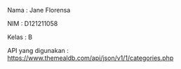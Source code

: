 Nama : Jane Florensa

NIM  : D121211058


Kelas  : B

API yang digunakan : https://www.themealdb.com/api/json/v1/1/categories.php
